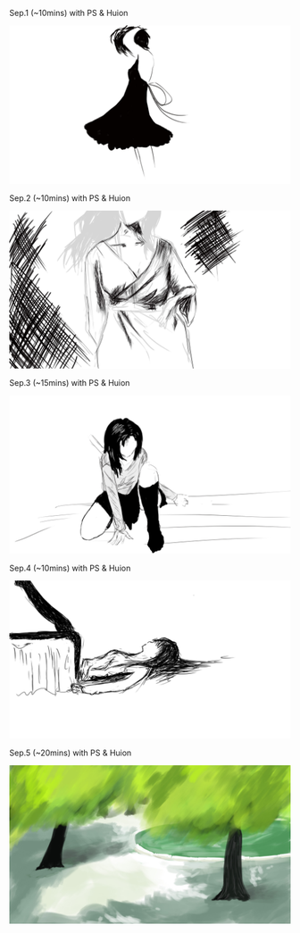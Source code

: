 Sep.1 (~10mins) with PS & Huion

![Thinking](1.jpg)

Sep.2 (~10mins) with PS & Huion

![Line](2.jpg)

Sep.3 (~15mins) with PS & Huion

![Watch](3.jpg)

Sep.4 (~10mins) with PS & Huion

![Line](4.jpg)

Sep.5 (~20mins) with PS & Huion

![Summer](5.jpg)

